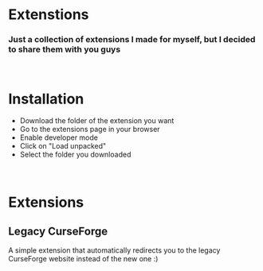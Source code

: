 # Extenstions
### Just a collection of extensions I made for myself, but I decided to share them with you guys
<br/>

# Installation
* Download the folder of the extension you want
* Go to the extensions page in your browser
* Enable developer mode
* Click on "Load unpacked"
* Select the folder you downloaded
<br/>

# Extensions
## Legacy CurseForge
A simple extension that automatically redirects you to the legacy CurseForge website instead of the new one :)